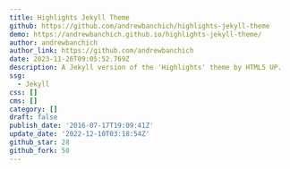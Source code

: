 ```yaml
---
title: Highlights Jekyll Theme
github: https://github.com/andrewbanchich/highlights-jekyll-theme
demo: https://andrewbanchich.github.io/highlights-jekyll-theme/
author: andrewbanchich
author_link: https://github.com/andrewbanchich
date: 2023-11-26T09:05:52.769Z
description: A Jekyll version of the 'Highlights' theme by HTML5 UP.
ssg:
  - Jekyll
css: []
cms: []
category: []
draft: false
publish_date: '2016-07-17T19:09:41Z'
update_date: '2022-12-10T03:18:54Z'
github_star: 28
github_fork: 50
---
```

